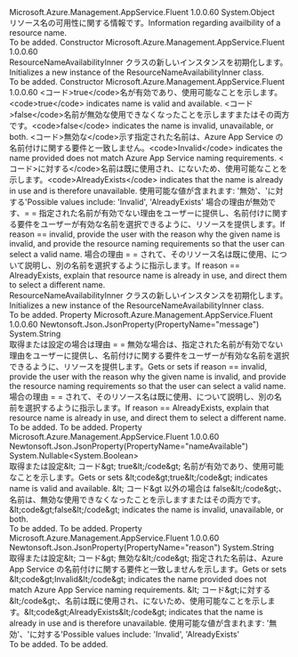 <Type Name="ResourceNameAvailabilityInner" FullName="Microsoft.Azure.Management.AppService.Fluent.Models.ResourceNameAvailabilityInner">
  <TypeSignature Language="C#" Value="public class ResourceNameAvailabilityInner" />
  <TypeSignature Language="ILAsm" Value=".class public auto ansi beforefieldinit ResourceNameAvailabilityInner extends System.Object" />
  <TypeSignature Language="DocId" Value="T:Microsoft.Azure.Management.AppService.Fluent.Models.ResourceNameAvailabilityInner" />
  <TypeSignature Language="VB.NET" Value="Public Class ResourceNameAvailabilityInner" />
  <TypeSignature Language="F#" Value="type ResourceNameAvailabilityInner = class" />
  <AssemblyInfo>
    <AssemblyName>Microsoft.Azure.Management.AppService.Fluent</AssemblyName>
    <AssemblyVersion>1.0.0.60</AssemblyVersion>
  </AssemblyInfo>
  <Base>
    <BaseTypeName>System.Object</BaseTypeName>
  </Base>
  <Interfaces />
  <Docs>
    <summary>
            <span data-ttu-id="3131e-101">リソース名の可用性に関する情報です。</span><span class="sxs-lookup"><span data-stu-id="3131e-101">Information regarding availbility of a resource name.</span></span>
            </summary>
    <remarks>To be added.</remarks>
  </Docs>
  <Members>
    <Member MemberName=".ctor">
      <MemberSignature Language="C#" Value="public ResourceNameAvailabilityInner ();" />
      <MemberSignature Language="ILAsm" Value=".method public hidebysig specialname rtspecialname instance void .ctor() cil managed" />
      <MemberSignature Language="DocId" Value="M:Microsoft.Azure.Management.AppService.Fluent.Models.ResourceNameAvailabilityInner.#ctor" />
      <MemberSignature Language="VB.NET" Value="Public Sub New ()" />
      <MemberType>Constructor</MemberType>
      <AssemblyInfo>
        <AssemblyName>Microsoft.Azure.Management.AppService.Fluent</AssemblyName>
        <AssemblyVersion>1.0.0.60</AssemblyVersion>
      </AssemblyInfo>
      <Parameters />
      <Docs>
        <summary>
            <span data-ttu-id="3131e-102">ResourceNameAvailabilityInner クラスの新しいインスタンスを初期化します。</span><span class="sxs-lookup"><span data-stu-id="3131e-102">Initializes a new instance of the ResourceNameAvailabilityInner class.</span></span>
            </summary>
        <remarks>To be added.</remarks>
      </Docs>
    </Member>
    <Member MemberName=".ctor">
      <MemberSignature Language="C#" Value="public ResourceNameAvailabilityInner (Nullable&lt;bool&gt; nameAvailable = null, string reason = null, string message = null);" />
      <MemberSignature Language="ILAsm" Value=".method public hidebysig specialname rtspecialname instance void .ctor(valuetype System.Nullable`1&lt;bool&gt; nameAvailable, string reason, string message) cil managed" />
      <MemberSignature Language="DocId" Value="M:Microsoft.Azure.Management.AppService.Fluent.Models.ResourceNameAvailabilityInner.#ctor(System.Nullable{System.Boolean},System.String,System.String)" />
      <MemberSignature Language="VB.NET" Value="Public Sub New (Optional nameAvailable As Nullable(Of Boolean) = null, Optional reason As String = null, Optional message As String = null)" />
      <MemberSignature Language="F#" Value="new Microsoft.Azure.Management.AppService.Fluent.Models.ResourceNameAvailabilityInner : Nullable&lt;bool&gt; * string * string -&gt; Microsoft.Azure.Management.AppService.Fluent.Models.ResourceNameAvailabilityInner" Usage="new Microsoft.Azure.Management.AppService.Fluent.Models.ResourceNameAvailabilityInner (nameAvailable, reason, message)" />
      <MemberType>Constructor</MemberType>
      <AssemblyInfo>
        <AssemblyName>Microsoft.Azure.Management.AppService.Fluent</AssemblyName>
        <AssemblyVersion>1.0.0.60</AssemblyVersion>
      </AssemblyInfo>
      <Parameters>
        <Parameter Name="nameAvailable" Type="System.Nullable&lt;System.Boolean&gt;" />
        <Parameter Name="reason" Type="System.String" />
        <Parameter Name="message" Type="System.String" />
      </Parameters>
      <Docs>
        <param name="nameAvailable"><span data-ttu-id="3131e-103">&lt;コード&gt;true&lt;/code&gt;名が有効であり、使用可能なことを示します。</span><span class="sxs-lookup"><span data-stu-id="3131e-103">&lt;code&gt;true&lt;/code&gt; indicates name is valid and available.</span></span> <span data-ttu-id="3131e-104">&lt;コード&gt;false&lt;/code&gt;名前が無効な使用できなくなったことを示しますまたはその両方です。</span><span class="sxs-lookup"><span data-stu-id="3131e-104">&lt;code&gt;false&lt;/code&gt; indicates the name is invalid, unavailable, or both.</span></span></param>
        <param name="reason"><span data-ttu-id="3131e-105">&lt;コード&gt;無効な&lt;/code&gt;示す指定された名前は、Azure App Service の名前付けに関する要件と一致しません。</span><span class="sxs-lookup"><span data-stu-id="3131e-105">&lt;code&gt;Invalid&lt;/code&gt; indicates the name provided does not match Azure App Service naming requirements.</span></span>
            <span data-ttu-id="3131e-106">&lt;コード&gt;に対する&lt;/code&gt;名前は既に使用され、にないため、使用可能なことを示します。</span><span class="sxs-lookup"><span data-stu-id="3131e-106">&lt;code&gt;AlreadyExists&lt;/code&gt; indicates that the name is already in use and is therefore unavailable.</span></span> <span data-ttu-id="3131e-107">使用可能な値が含まれます: '無効'、'に対する'</span><span class="sxs-lookup"><span data-stu-id="3131e-107">Possible values include: 'Invalid', 'AlreadyExists'</span></span></param>
        <param name="message"><span data-ttu-id="3131e-108">場合の理由が無効です、= = 指定された名前が有効でない理由をユーザーに提供し、名前付けに関する要件をユーザーが有効な名前を選択できるように、リソースを提供します。</span><span class="sxs-lookup"><span data-stu-id="3131e-108">If reason == invalid, provide the user with the reason why the given name is invalid, and provide the resource naming requirements so that the user can select a valid name.</span></span> <span data-ttu-id="3131e-109">場合の理由 = = されて、そのリソース名は既に使用、について説明し、別の名前を選択するように指示します。</span><span class="sxs-lookup"><span data-stu-id="3131e-109">If reason == AlreadyExists, explain that resource name is already in use, and direct them to select a different name.</span></span></param>
        <summary>
            <span data-ttu-id="3131e-110">ResourceNameAvailabilityInner クラスの新しいインスタンスを初期化します。</span><span class="sxs-lookup"><span data-stu-id="3131e-110">Initializes a new instance of the ResourceNameAvailabilityInner class.</span></span>
            </summary>
        <remarks>To be added.</remarks>
      </Docs>
    </Member>
    <Member MemberName="Message">
      <MemberSignature Language="C#" Value="public string Message { get; set; }" />
      <MemberSignature Language="ILAsm" Value=".property instance string Message" />
      <MemberSignature Language="DocId" Value="P:Microsoft.Azure.Management.AppService.Fluent.Models.ResourceNameAvailabilityInner.Message" />
      <MemberSignature Language="VB.NET" Value="Public Property Message As String" />
      <MemberSignature Language="F#" Value="member this.Message : string with get, set" Usage="Microsoft.Azure.Management.AppService.Fluent.Models.ResourceNameAvailabilityInner.Message" />
      <MemberType>Property</MemberType>
      <AssemblyInfo>
        <AssemblyName>Microsoft.Azure.Management.AppService.Fluent</AssemblyName>
        <AssemblyVersion>1.0.0.60</AssemblyVersion>
      </AssemblyInfo>
      <Attributes>
        <Attribute>
          <AttributeName>Newtonsoft.Json.JsonProperty(PropertyName="message")</AttributeName>
        </Attribute>
      </Attributes>
      <ReturnValue>
        <ReturnType>System.String</ReturnType>
      </ReturnValue>
      <Docs>
        <summary>
            <span data-ttu-id="3131e-111">取得または設定の場合は理由 = = 無効な場合は、指定された名前が有効でない理由をユーザーに提供し、名前付けに関する要件をユーザーが有効な名前を選択できるように、リソースを提供します。</span><span class="sxs-lookup"><span data-stu-id="3131e-111">Gets or sets if reason == invalid, provide the user with the reason why the given name is invalid, and provide the resource naming requirements so that the user can select a valid name.</span></span> <span data-ttu-id="3131e-112">場合の理由 = = されて、そのリソース名は既に使用、について説明し、別の名前を選択するように指示します。</span><span class="sxs-lookup"><span data-stu-id="3131e-112">If reason == AlreadyExists, explain that resource name is already in use, and direct them to select a different name.</span></span>
            </summary>
        <value>To be added.</value>
        <remarks>To be added.</remarks>
      </Docs>
    </Member>
    <Member MemberName="NameAvailable">
      <MemberSignature Language="C#" Value="public Nullable&lt;bool&gt; NameAvailable { get; set; }" />
      <MemberSignature Language="ILAsm" Value=".property instance valuetype System.Nullable`1&lt;bool&gt; NameAvailable" />
      <MemberSignature Language="DocId" Value="P:Microsoft.Azure.Management.AppService.Fluent.Models.ResourceNameAvailabilityInner.NameAvailable" />
      <MemberSignature Language="VB.NET" Value="Public Property NameAvailable As Nullable(Of Boolean)" />
      <MemberSignature Language="F#" Value="member this.NameAvailable : Nullable&lt;bool&gt; with get, set" Usage="Microsoft.Azure.Management.AppService.Fluent.Models.ResourceNameAvailabilityInner.NameAvailable" />
      <MemberType>Property</MemberType>
      <AssemblyInfo>
        <AssemblyName>Microsoft.Azure.Management.AppService.Fluent</AssemblyName>
        <AssemblyVersion>1.0.0.60</AssemblyVersion>
      </AssemblyInfo>
      <Attributes>
        <Attribute>
          <AttributeName>Newtonsoft.Json.JsonProperty(PropertyName="nameAvailable")</AttributeName>
        </Attribute>
      </Attributes>
      <ReturnValue>
        <ReturnType>System.Nullable&lt;System.Boolean&gt;</ReturnType>
      </ReturnValue>
      <Docs>
        <summary>
            <span data-ttu-id="3131e-113">取得または設定&amp;lt; コード&amp;gt; true&amp;lt;/code&amp;gt; 名前が有効であり、使用可能なことを示します。</span><span class="sxs-lookup"><span data-stu-id="3131e-113">Gets or sets &amp;lt;code&amp;gt;true&amp;lt;/code&amp;gt; indicates name is valid and available.</span></span>
            <span data-ttu-id="3131e-114">&amp;lt; コード&amp;gt 以外の場合は false&amp;lt;/code&amp;gt;、名前は、無効な使用できなくなったことを示しますまたはその両方です。</span><span class="sxs-lookup"><span data-stu-id="3131e-114">&amp;lt;code&amp;gt;false&amp;lt;/code&amp;gt; indicates the name is invalid, unavailable, or both.</span></span>
            </summary>
        <value>To be added.</value>
        <remarks>To be added.</remarks>
      </Docs>
    </Member>
    <Member MemberName="Reason">
      <MemberSignature Language="C#" Value="public string Reason { get; set; }" />
      <MemberSignature Language="ILAsm" Value=".property instance string Reason" />
      <MemberSignature Language="DocId" Value="P:Microsoft.Azure.Management.AppService.Fluent.Models.ResourceNameAvailabilityInner.Reason" />
      <MemberSignature Language="VB.NET" Value="Public Property Reason As String" />
      <MemberSignature Language="F#" Value="member this.Reason : string with get, set" Usage="Microsoft.Azure.Management.AppService.Fluent.Models.ResourceNameAvailabilityInner.Reason" />
      <MemberType>Property</MemberType>
      <AssemblyInfo>
        <AssemblyName>Microsoft.Azure.Management.AppService.Fluent</AssemblyName>
        <AssemblyVersion>1.0.0.60</AssemblyVersion>
      </AssemblyInfo>
      <Attributes>
        <Attribute>
          <AttributeName>Newtonsoft.Json.JsonProperty(PropertyName="reason")</AttributeName>
        </Attribute>
      </Attributes>
      <ReturnValue>
        <ReturnType>System.String</ReturnType>
      </ReturnValue>
      <Docs>
        <summary>
            <span data-ttu-id="3131e-115">取得または設定&amp;lt; コード&amp;gt; 無効な&amp;lt;/code&amp;gt; 指定された名前は、Azure App Service の名前付けに関する要件と一致しませんを示します。</span><span class="sxs-lookup"><span data-stu-id="3131e-115">Gets or sets &amp;lt;code&amp;gt;Invalid&amp;lt;/code&amp;gt; indicates the name provided does not match Azure App Service naming requirements.</span></span>
            <span data-ttu-id="3131e-116">&amp;lt; コード&amp;gt;に対する&amp;lt;/code&amp;gt;、名前は既に使用され、にないため、使用可能なことを示します。</span><span class="sxs-lookup"><span data-stu-id="3131e-116">&amp;lt;code&amp;gt;AlreadyExists&amp;lt;/code&amp;gt; indicates that the name is already in use and is therefore unavailable.</span></span>
            <span data-ttu-id="3131e-117">使用可能な値が含まれます: '無効'、'に対する'</span><span class="sxs-lookup"><span data-stu-id="3131e-117">Possible values include: 'Invalid', 'AlreadyExists'</span></span>
            </summary>
        <value>To be added.</value>
        <remarks>To be added.</remarks>
      </Docs>
    </Member>
  </Members>
</Type>
